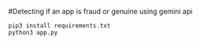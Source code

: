 #Detecting if an app is fraud or genuine using gemini api

`pip3 install requirements.txt`  
`python3 app.py`
